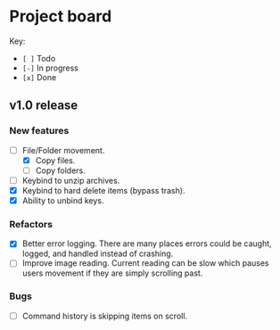 # Project board

Key:
- `[ ]` Todo
- `[-]` In progress
- `[x]` Done

## v1.0 release

### New features
- [ ] File/Folder movement.
    - [x] Copy files.
    - [ ] Copy folders.
- [ ] Keybind to unzip archives.
- [x] Keybind to hard delete items (bypass trash).
- [x] Ability to unbind keys.

### Refactors
- [x] Better error logging.
      There are many places errors could be caught, logged, and handled instead
      of crashing.
- [ ] Improve image reading.
      Current reading can be slow which pauses users movement if they are simply
      scrolling past.

### Bugs
- [ ] Command history is skipping items on scroll.
